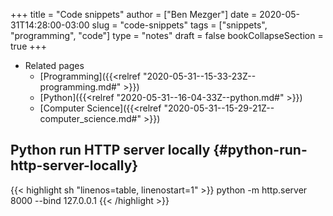 +++
title = "Code snippets"
author = ["Ben Mezger"]
date = 2020-05-31T14:28:00-03:00
slug = "code-snippets"
tags = ["snippets", "programming", "code"]
type = "notes"
draft = false
bookCollapseSection = true
+++

-   Related pages
    -   [Programming]({{<relref "2020-05-31--15-33-23Z--programming.md#" >}})
    -   [Python]({{<relref "2020-05-31--16-04-33Z--python.md#" >}})
    -   [Computer Science]({{<relref "2020-05-31--15-29-21Z--computer_science.md#" >}})


## Python run HTTP server locally {#python-run-http-server-locally}

{{< highlight sh "linenos=table, linenostart=1" >}}
python -m http.server 8000 --bind 127.0.0.1
{{< /highlight >}}